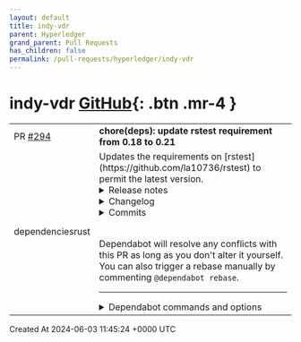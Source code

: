 ```yaml
---
layout: default
title: indy-vdr
parent: Hyperledger
grand_parent: Pull Requests
has_children: false
permalink: /pull-requests/hyperledger/indy-vdr
---
```


# indy-vdr <span class="fs-3 right-align">[GitHub](https://github.com/hyperledger/indy-vdr){: .btn .mr-4 }</span>


<div>
    <table>
        <tr>
            <td>
                PR <a href="https://github.com/hyperledger/indy-vdr/pull/294" class=".btn">#294</a>
            </td>
            <td>
                <b>
                    chore(deps): update rstest requirement from 0.18 to 0.21
                </b>
            </td>
        </tr>
        <tr>
            <td>
                <span class="chip">dependencies</span><span class="chip">rust</span>
            </td>
            <td>
                Updates the requirements on [rstest](https://github.com/la10736/rstest) to permit the latest version.
<details>
<summary>Release notes</summary>
<p><em>Sourced from <a href="https://github.com/la10736/rstest/releases">rstest's releases</a>.</em></p>
<blockquote>
<h2>0.21.0</h2>
<p>Use <code>crate-name</code> feature to enable the crate rename support (enabled by default)</p>
</blockquote>
</details>
<details>
<summary>Changelog</summary>
<p><em>Sourced from <a href="https://github.com/la10736/rstest/blob/master/CHANGELOG.md">rstest's changelog</a>.</em></p>
<blockquote>
<h2>[0.21.0] 2024/6/1</h2>
<h3>Changed</h3>
<ul>
<li>Add feature <code>crate-name</code> enabled by default to opt-in crate rename
support. See <a href="https://redirect.github.com/la10736/rstest/issues/258">#258</a></li>
</ul>
<h2>[0.20.0] 2024/5/30</h2>
<h3>Add</h3>
<ul>
<li>Implemented <code>#[by_ref]</code> attribute to take get a local lifetime for test arguments.
See <a href="https://redirect.github.com/la10736/rstest/issues/241">#241</a> for more details. Thanks to
<a href="https://github.com/narpfel"><code>@​narpfel</code></a> for suggesting it and useful discussions.</li>
<li>Support for import <code>rstest</code> with another name. See <a href="https://redirect.github.com/la10736/rstest/issues/221">#221</a></li>
</ul>
<h3>Fixed</h3>
<ul>
<li>Don't remove Lifetimes from test function if any. See <a href="https://redirect.github.com/la10736/rstest/issues/230">#230</a>
<a href="https://redirect.github.com/la10736/rstest/issues/241">#241</a> for more details.</li>
<li><a href="https://doc.rust-lang.org/std/path/struct.PathBuf.html"><code>PathBuf</code></a> does no longer need to be
in scope when using <code>#[files]</code> (see <a href="https://redirect.github.com/la10736/rstest/pull/242">#242</a>)</li>
<li><code>#[from(now::accept::also::path::for::fixture)]</code> See <a href="https://redirect.github.com/la10736/rstest/issues/246">#246</a>
for more details</li>
</ul>
<h2>[0.19.0] 2024/4/9</h2>
<h3>Changed</h3>
<ul>
<li>Defined <code>rust-version</code> for each crate (see <a href="https://redirect.github.com/la10736/rstest/issues/227">#227</a>)</li>
</ul>
<h3>Fixed</h3>
<ul>
<li>
<p><code>#[once]</code> fixtures now require the returned type to be
<a href="https://doc.rust-lang.org/std/marker/trait.Sync.html"><code>Sync</code></a> to prevent UB
when tests are executed in parallel. (see <a href="https://redirect.github.com/la10736/rstest/issues/235">#235</a>
for more details)</p>
</li>
<li>
<p><code>#[future(awt)]</code> and <code>#[awt]</code> now properly handle mutable (<code>mut</code>) parameters by treating futures as immutable and
treating the awaited rebinding as mutable.</p>
</li>
</ul>
<h2>[0.18.2] 2023/8/13</h2>
<h3>Changed</h3>
<ul>
<li>Now <code>#[files]</code> accept also parent folders (see <a href="https://redirect.github.com/la10736/rstest/issues/205">#205</a>
for more details).</li>
</ul>
<h2>[0.18.1] 2023/7/5</h2>
<!-- raw HTML omitted -->
</blockquote>
<p>... (truncated)</p>
</details>
<details>
<summary>Commits</summary>
<ul>
<li><a href="https://github.com/la10736/rstest/commit/38da6bfb9640763727778c07225228ebf405500e"><code>38da6bf</code></a> Prepare 0.21.0 Release</li>
<li><a href="https://github.com/la10736/rstest/commit/ca69788392e8b45f371939525d949b97e5b93673"><code>ca69788</code></a> bump version rstest_test to 0.13.0</li>
<li><a href="https://github.com/la10736/rstest/commit/b6b43c6740381ddbda6bf88276a3946c8e02f049"><code>b6b43c6</code></a> Clean chackoutlist</li>
<li><a href="https://github.com/la10736/rstest/commit/fef4f7b4f4eb1e0eb1c40b8554bdcb32b96e4a1e"><code>fef4f7b</code></a> Implemented Opt-in crate-name support Fix <a href="https://redirect.github.com/la10736/rstest/issues/258">#258</a></li>
<li><a href="https://github.com/la10736/rstest/commit/236be92a8a7b376669c7e5c18e29cc2e4e85f84c"><code>236be92</code></a> Build should use build tests target</li>
<li><a href="https://github.com/la10736/rstest/commit/8fde5be94fb6918492189c3f55528bd1e7962d01"><code>8fde5be</code></a> Prepare next changelog</li>
<li><a href="https://github.com/la10736/rstest/commit/f29e6346fee09a8854e20aa4c13a50da094fde30"><code>f29e634</code></a> Dependency should have a n explicit version to be published</li>
<li><a href="https://github.com/la10736/rstest/commit/e27ad2a4db085c714b9a98012683721f0fd5cb3d"><code>e27ad2a</code></a> Removed empty section</li>
<li><a href="https://github.com/la10736/rstest/commit/386779448365f5bb8620f404ad485b5a82a261be"><code>3867794</code></a> Fixed docs</li>
<li><a href="https://github.com/la10736/rstest/commit/b90fb8e0923b394223b72ab1ef63367959abfcba"><code>b90fb8e</code></a> Fix checkout list</li>
<li>Additional commits viewable in <a href="https://github.com/la10736/rstest/compare/v0.18.0...v0.21.0">compare view</a></li>
</ul>
</details>
<br />


Dependabot will resolve any conflicts with this PR as long as you don't alter it yourself. You can also trigger a rebase manually by commenting `@dependabot rebase`.

[//]: # (dependabot-automerge-start)
[//]: # (dependabot-automerge-end)

---

<details>
<summary>Dependabot commands and options</summary>
<br />

You can trigger Dependabot actions by commenting on this PR:
- `@dependabot rebase` will rebase this PR
- `@dependabot recreate` will recreate this PR, overwriting any edits that have been made to it
- `@dependabot merge` will merge this PR after your CI passes on it
- `@dependabot squash and merge` will squash and merge this PR after your CI passes on it
- `@dependabot cancel merge` will cancel a previously requested merge and block automerging
- `@dependabot reopen` will reopen this PR if it is closed
- `@dependabot close` will close this PR and stop Dependabot recreating it. You can achieve the same result by closing it manually
- `@dependabot show <dependency name> ignore conditions` will show all of the ignore conditions of the specified dependency
- `@dependabot ignore this major version` will close this PR and stop Dependabot creating any more for this major version (unless you reopen the PR or upgrade to it yourself)
- `@dependabot ignore this minor version` will close this PR and stop Dependabot creating any more for this minor version (unless you reopen the PR or upgrade to it yourself)
- `@dependabot ignore this dependency` will close this PR and stop Dependabot creating any more for this dependency (unless you reopen the PR or upgrade to it yourself)


</details>
            </td>
        </tr>
    </table>
    <div class="right-align">
        Created At 2024-06-03 11:45:24 +0000 UTC
    </div>
</div>

